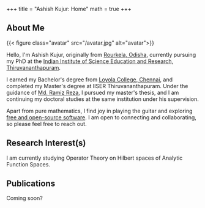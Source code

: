 +++
title = "Ashish Kujur: Home"
math = true
+++

## About Me

{{< figure class="avatar" src="/avatar.jpg" alt="avatar">}}

Hello, I'm Ashish Kujur, originally from [Rourkela, Odisha](https://en.wikipedia.org/wiki/Rourkela), currently pursuing my PhD at the [Indian Institute of Science Education and Research, Thiruvananthapuram](https://www.iisertvm.ac.in/).

I earned my Bachelor's degree from [Loyola College, Chennai](https://www.loyolacollege.edu/), and completed my Master's degree at IISER Thiruvananthapuram. Under the guidance of [Md. Ramiz Reza](https://www.iisertvm.ac.in/faculty/ramiz), I pursued my master's thesis, and I am continuing my doctoral studies at the same institution under his supervision.

Apart from pure mathematics, I find joy in playing the guitar and exploring [free and open-source software](https://en.wikipedia.org/wiki/Free_and_open-source_software). I am open to connecting and collaborating, so please feel free to reach out.

## Research Interest(s)

I am currently studying Operator Theory on Hilbert spaces of Analytic Function Spaces.

## Publications

Coming soon?

<!-- ## References

% * Foo Bar: Head of Department, Placeholder Names, Lorem
% * John Doe: Associate Professor, Department of Computer Science, Ipsum -->
